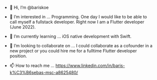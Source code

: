 - 👋 Hi, I’m @bariskoe 
- 👀 I’m interested in ...
Programming. One day I would like to be able to call myself a fullstack developer. Right now I am a Flutter developer (June 2022).

- 🌱 I’m currently learning ...
iOS native development with Swift.

- 💞️ I’m looking to collaborate on ...
I could collaborate as a cofounder in a new project or you could hire me for a fulltime Flutter developer position.

- 📫 How to reach me ...
https://www.linkedin.com/in/baris-k%C3%B6sebas-msc-a8625480/

<!---
bariskoe/bariskoe is a ✨ special ✨ repository because its `README.md` (this file) appears on your GitHub profile.
You can click the Preview link to take a look at your changes.
--->
